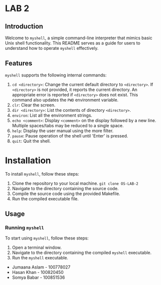 # LAB 2
## Introduction
Welcome to `myshell`, a simple command-line interpreter that mimics basic Unix shell functionality. This README serves as a guide for users to understand how to operate `myshell` effectively.

## Features
`myshell` supports the following internal commands:
1. `cd <directory>`: Change the current default directory to `<directory>`. If `<directory>` is not provided, it reports the current directory. An appropriate error is reported if `<directory>` does not exist. This command also updates the `PWD` environment variable.
2. `clr`: Clear the screen.
3. `dir <directory>`: List the contents of directory `<directory>`.
4. `environ`: List all the environment strings.
5. `echo <comment>`: Display `<comment>` on the display followed by a new line. Multiple spaces/tabs may be reduced to a single space.
6. `help`: Display the user manual using the more filter.
7. `pause`: Pause operation of the shell until 'Enter' is pressed.
8. `quit`: Quit the shell.

# Installation
To install `myshell`, follow these steps:
1. Clone the repository to your local machine.
   `git clone OS-LAB-2`
3. Navigate to the directory containing the source code.
4. Compile the source code using the provided Makefile.
5. Run the compiled executable file.

## Usage
### Running `myshell`
To start using `myshell`, follow these steps:
1. Open a terminal window.
2. Navigate to the directory containing the compiled `myshell` executable.
3. Run the `myshell` executable.

- Jumaana Aslam - 100778027
- Hasan Khan - 100820450
- Somya Babar - 100851536
